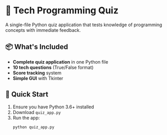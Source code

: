 # 🎯 Tech Programming Quiz

A single-file Python quiz application that tests knowledge of programming concepts with immediate feedback.

## 📦 What's Included
- **Complete quiz application** in one Python file
- **10 tech questions** (True/False format)
- **Score tracking** system
- **Simple GUI** with Tkinter

## 🚀 Quick Start
1. Ensure you have Python 3.6+ installed
2. Download `quiz_app.py`
3. Run the app:
   ```bash
   python quiz_app.py
